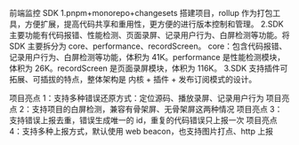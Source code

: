 前端监控 SDK
1.pnpm+monorepo+changesets 搭建项目，rollup 作为打包工具，方便扩展，提高代码共享和重用性，更方便的进行版本控制和管理。
2.SDK 主要功能有代码报错、性能检测、页面录屏、记录用户行为、白屏检测等功能。将 SDK 主要拆分为 core、performance、recordScreen。
core：包含代码报错、记录用户行为、白屏检测等功能，体积为 41K。performance 是性能检测模块，体积为 26K。recordScreen 是页面录屏模块，体积为 116K。
3.SDK 支持插件可拓展、可插拔的特点，整体架构是 内核 + 插件 + 发布订阅模式的设计。

项目亮点 1：支持多种错误还原方式：定位源码、播放录屏、记录用户行为
项目亮点 2：支持项目的白屏检测，兼容有骨架屏、无骨架屏这两种情况
项目亮点 3：支持错误上报去重，错误生成唯一的 id，重复的代码错误只上报一次
项目亮点 4：支持多种上报方式，默认使用 web beacon，也支持图片打点、http 上报
